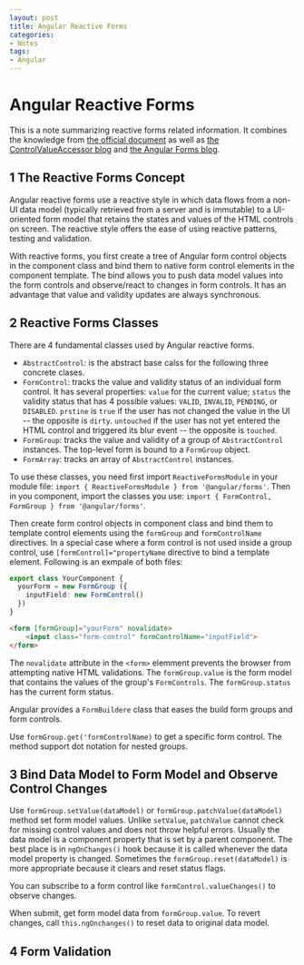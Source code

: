 ```yaml
---
layout: post
title: Angular Reactive Forms
categories:
- Notes
tags:
- Angular
---
```

# Angular Reactive Forms

This is a note summarizing reactive forms related information. It combines the knowledge from [the official document](https://angular.io/guide/reactive-forms) as well as [the ControlValueAccessor blog](https://blog.angularindepth.com/never-again-be-confused-when-implementing-controlvalueaccessor-in-angular-forms-93b9eee9ee83) and [the Angular Forms blog](https://blog.angularindepth.com/connecting-components-with-reactive-forms-55f56fce2aad).

## 1 The Reactive Forms Concept

Angular reactive forms use a reactive style in which data flows from a non-UI data model (typically retrieved from a server and is immutable) to a UI-oriented form model that retains the states and values of the HTML controls on screen. The reactive style offers the ease of using reactive patterns, testing and validation.

With reactive forms, you first create a tree of Angular form control objects in the component class and bind them to native form control elements in the component template. The bind allows you to push data model values into the form controls and observe/react to changes in form controls. It has an advantage that value and validity updates are always synchronous.

## 2 Reactive Forms Classes

There are 4 fundamental classes used by Angular reactive forms.

* `AbstractControl`: is the abstract base calss for the following three concrete clases.
* `FormControl`: tracks the value and validity status of an individual form control. It has several properties: `value` for the current value; `status` the validity status that has 4 possible values: `VALID`, `INVALID`, `PENDING`, or `DISABLED`. `prstine` is `true` if the user has not changed the value in the UI -- the opposite is `dirty`. `untouched` if the user has not yet entered the HTML control and triggered its blur event -- the opposite is `touched`.
* `FormGroup`: tracks the value and validity of a group of `AbstractControl` instances. The top-level form is bound to a `FormGroup` object.
* `FormArray`: tracks an array of `AbstractControl` instances.

To use these classes, you need first import `ReactiveFormsModule` in your module file: `import { ReactiveFormsModule } from '@angular/forms'`. Then in you component, import the classes you use: `import { FormControl, FormGroup } from '@angular/forms'`.

 Then create form control objects in component class and bind them to template control elements using the `formGroup` and `formControlName` directives. In a special case where a form control is not used inside a group control, use `[formControl]="propertyName` directive to bind a template element. Following is an exmpale of both files:

```typescript
export class YourComponent {
  yourForm = new FormGroup ({
    inputField: new FormControl()
  })
}
```

```html
<form [formGroup]="yourForm" novalidate>
    <input class="form-control" formControlName="inputField">
</form>
```

The `novalidate` attribute in the `<form>` elemment prevents the browser from attempting native HTML validations. The `formGroup.value` is the form model that contains the values of the group's `FormControls`. The `formGroup.status` has the current form status.

Angular provides a `FormBuildere` class that eases the build form groups and form controls.

Use `formGroup.get('formControlName)` to get a specific form control. The method support dot notation for nested groups.

## 3 Bind Data Model to Form Model and Observe Control Changes

Use `formGroup.setValue(dataModel)` or `formGroup.patchValue(dataModel)` method set form model values. Unlike `setValue`, `patchValue` cannot check for missing control values and does not throw helpful errors. Usually the data model is a component property that is set by a parent component. The best place is in `ngOnChanges()` hook because it is called whenever the data model property is changed. Sometimes the `formGroup.reset(dataModel)` is more appropriate because it clears and reset status flags.

You can subscribe to a form control like `formControl.valueChanges()` to observe changes.

When submit, get form model data from `formGroup.value`. To revert changes, call `this.ngOnchanges()` to reset data to original data model.

## 4 Form Validation